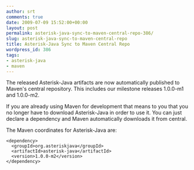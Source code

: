 ```yaml
---
author: srt
comments: true
date: 2009-07-09 15:52:00+00:00
layout: post
permalink: asterisk-java-sync-to-maven-central-repo-386/
slug: asterisk-java-sync-to-maven-central-repo
title: Asterisk-Java Sync to Maven Central Repo
wordpress_id: 386
tags:
- asterisk-java
- maven
---
```



The released Asterisk-Java artifacts are now automatically published to Maven's central repository. This includes our milestone releases 1.0.0-m1 and 1.0.0-m2. 



If you are already using Maven for development that means to you that you no longer have to download Asterisk-Java in order to use it. You can just declare a dependency and Maven automatically downloads it from central.



The Maven coordinates for Asterisk-Java are:




    
    
    <dependency>
      <groupId>org.asteriskjava</groupId>
      <artifactId>asterisk-java</artifactId>
      <version>1.0.0-m2</version>
    </dependency>
    
